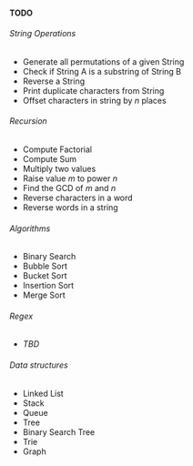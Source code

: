 #### TODO

###### String Operations

-  Generate all permutations of a given String
-  Check if String A is a substring of String B
-  Reverse a String
-  Print duplicate characters from String
-  Offset characters in string by *n* places

###### Recursion

-  Compute Factorial
-  Compute Sum
-  Multiply two values
-  Raise value *m* to power *n*
-  Find the GCD of *m* and *n*
-  Reverse characters in a word
-  Reverse words in a string

###### Algorithms

-  Binary Search
-  Bubble Sort
-  Bucket Sort
-  Insertion Sort
-  Merge Sort

###### Regex

-  *TBD*

###### Data structures

-  Linked List
-  Stack
-  Queue
-  Tree
-  Binary Search Tree
-  Trie
-  Graph
